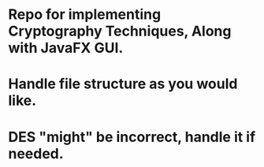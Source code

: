 # Repo for implementing Cryptography Techniques, Along with JavaFX GUI.
# Handle file structure as you would like.
# DES "might" be incorrect, handle it if needed.

